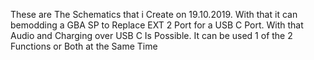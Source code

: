 These are The Schematics that i Create on 19.10.2019.
With that it can bemodding a GBA SP to Replace EXT 2 Port for a USB C Port.
With that Audio and Charging over USB C Is Possible.
It can be used 1 of the 2 Functions or Both at the Same Time
